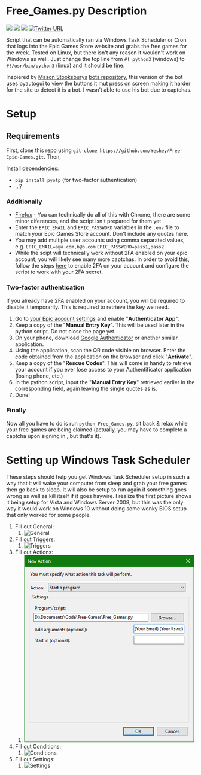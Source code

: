 # Free_Games.py Description

![](https://img.shields.io/github/stars/Yeshey/Free-Epic-Games)
![](https://img.shields.io/github/forks/Yeshey/Free-Epic-Games)
![](https://img.shields.io/github/license/Yeshey/Free-Epic-Games)
[![Twitter URL](https://img.shields.io/twitter/url?style=social&url=https%3A%2F%2Fgithub.com%2FYeshey%2FFree-Epic-Games)](https://twitter.com/Yeshey24726112)


Script that can be automatically ran via Windows Task Scheduler or Cron that logs into the Epic Games Store website and grabs the free games for the week. Tested on Linux, but there isn't any reason it wouldn't work on Windows as well. Just change the top line from `#! python3` (windows) to `#!/usr/bin/python3` (linux) and it should be fine. 

Inspiered by [Mason Stooksburys](https://github.com/MasonStooksbury)  [bots repository](https://github.com/MasonStooksbury/Free-Games), this version of the bot uses pyautogui to view the buttons it mut press on screen making it harder for the site to detect it is a bot. I wasn't able to use his bot due to captchas.

# Setup

## Requirements

First, clone this repo using `git clone https://github.com/Yeshey/Free-Epic-Games.git`. Then,

Install dependencies:
  + `pip install pyotp` (for two-factor authentication)
  + ...?

### Additionally

+ [Firefox](https://www.mozilla.org/firefox/new/) - You can technically do all of this with Chrome, there are some minor diferences, and the script isn't prepared for them yet
+ Enter the `EPIC_EMAIL` and `EPIC_PASSWORD` variables in the `.env` file to match your Epic Games Store account. Don't include any quotes here.
+ You may add multiple user accounts using comma separated values, e.g. `EPIC_EMAIL=a@a.com,b@b.com` `EPIC_PASSWORD=pass1,pass2`
+ While the scipt will technically work without 2FA enabled on your epic account, you will likely see many more captchas. In order to avoid this, follow the steps [here](###Two-factor-authentication) to enable 2FA on your account and configure the script to work with your 2FA secret. 

### Two-factor authentication

If you already have 2FA enabled on your account, you will be required to disable it temporarily. This is required to retrieve the key we need.

1. Go to [your Epic account settings](https://www.epicgames.com/account/password) and enable "**Authenticator App**".
1. Keep a copy of the "**Manual Entry Key**". This will be used later in the python script. Do not close the page yet.
1. On your phone, download [Google Authenticator](https://play.google.com/store/apps/details?id=com.google.android.apps.authenticator2&hl=en) or another similar application.
1. Using the application, scan the QR code visible on browser. Enter the code obtained from the application on the browser and click "**Activate**".
1. Keep a copy of the "**Rescue Codes**". This will come in handy to retrieve your account if you ever lose access to your Authentificator application (losing phone, etc.)
1. In the python script, input the "**Manual Entry Key**" retrieved earlier in the corresponding field, again leaving the single quotes as is.
1. Done!

### Finally

Now all you have to do is run `python Free_Games.py`, sit back & relax while your free games are being claimed (actually, you may have to complete a captcha upon signing in , but that's it).

# Setting up Windows Task Scheduler

These steps should help you get Windows Task Scheduler setup in such a way that it will wake your computer from sleep and grab your free games then go back to sleep. It will also be setup to run again if something goes wrong as well as kill itself if it goes haywire. I realize the first picture shows it being setup for Vista and Windows Server 2008, but this was the only way it would work on Windows 10 without doing some wonky BIOS setup that only worked for some people.

1. Fill out General:
    1. ![General](https://github.com/MasonStooksbury/Free-Games/blob/master/WTS_Setup/General.png)
2. Fill out Triggers:
    1. ![Triggers](https://github.com/MasonStooksbury/Free-Games/blob/master/WTS_Setup/Triggers.png)
3. Fill out Actions:
    1. ![Actions](https://github.com/MasonStooksbury/Free-Games/blob/master/WTS_Setup/Actions.png)
4. Fill out Conditions:
    1. ![Conditions](https://github.com/MasonStooksbury/Free-Games/blob/master/WTS_Setup/Conditions.png)
5. Fill out Settings:
    1. ![Settings](https://github.com/MasonStooksbury/Free-Games/blob/master/WTS_Setup/Settings.png)
